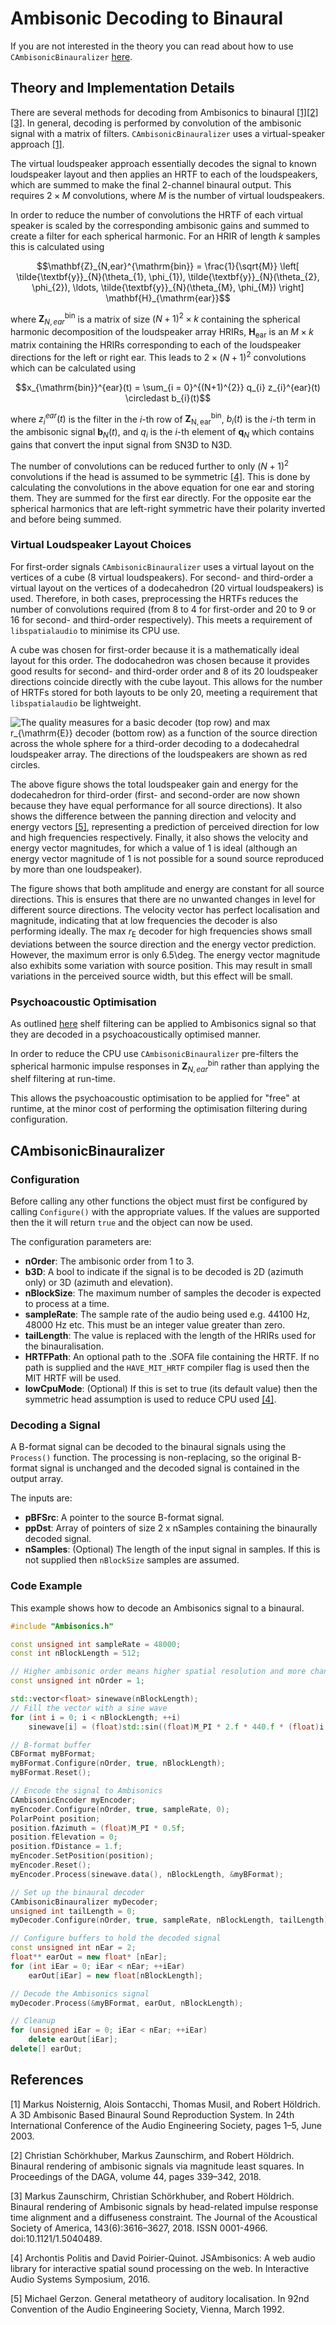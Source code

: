 # Ambisonic Decoding to Binaural

If you are not interested in the theory you can read about how to use `CAmbisonicBinauralizer` [here](#cambisonicbinauralizer).

## Theory and Implementation Details

There are several methods for decoding from Ambisonics to binaural [[1]](#ref1)[[2]](#ref2)[[3]](#ref3).
In general, decoding is performed by convolution of the ambisonic signal with a matrix of filters.
`CAmbisonicBinauralizer` uses a virtual-speaker approach [[1]](#ref1).

The virtual loudspeaker approach essentially decodes the signal to known loudspeaker layout and then applies an HRTF to each of the loudspeakers, which are summed to make the final 2-channel binaural output.
This requires $2\times M$ convolutions, where $M$ is the number of virtual loudspeakers.

In order to reduce the number of convolutions the HRTF of each virtual speaker is scaled by the corresponding ambisonic gains and summed to create a filter for each spherical harmonic. For an HRIR of length $k$ samples this is calculated using

```math
\mathbf{Z}_{N,ear}^{\mathrm{bin}} = \frac{1}{\sqrt{M}} \left[ \tilde{\textbf{y}}_{N}(\theta_{1}, \phi_{1}), \tilde{\textbf{y}}_{N}(\theta_{2}, \phi_{2}), \ldots, \tilde{\textbf{y}}_{N}(\theta_{M}, \phi_{M}) \right] \mathbf{H}_{\mathrm{ear}}
```

where $`\mathbf{Z}_{N,ear}^{\mathrm{bin}}`$ is a matrix of size $`(N+1)^{2} \times k`$ containing the spherical harmonic decomposition of the loudspeaker array HRIRs, $`\mathbf{H}_{\mathrm{ear}}`$ is an $`M\times k`$ matrix containing the HRIRs corresponding to each of the loudspeaker directions for the left or right ear.
This leads to $2\times (N + 1)^2$ convolutions which can be calculated using

```math
x_{\mathrm{bin}}^{ear}(t) = \sum_{i = 0}^{(N+1)^{2}} q_{i} z_{i}^{ear}(t) \circledast b_{i}(t)
```

where $`z_{i}^{ear}(t)`$ is the filter in the $`i`$-th row of $`\mathbf{Z}_{\mathrm{N,ear}}^{\mathrm{bin}}`$, $`b_{i}(t)`$ is the $i$-th term in the ambisonic signal $`\textbf{b}_{N}(t)`$, and $`q_{i}`$ is the $i$-th element of $`\mathbf{q}_{N}`$ which contains gains that convert the input signal from SN3D to N3D.

The number of convolutions can be reduced further to only $(N+1)^2$ convolutions if the head is assumed to be symmetric [[4]](#ref4).
This is done by calculating the convolutions in the above equation for one ear and storing them.
They are summed for the first ear directly.
For the opposite ear the spherical harmonics that are left-right symmetric have their polarity inverted and before being summed.

### Virtual Loudspeaker Layout Choices

For first-order signals `CAmbisonicBinauralizer` uses a virtual layout on the vertices of a cube (8 virtual loudspeakers).
For second- and third-order a virtual layout on the vertices of a dodecahedron (20 virtual loudspeakers) is used.
Therefore, in both cases, preprocessing the HRTFs reduces the number of convolutions required (from 8 to 4 for first-order and 20 to 9 or 16 for second- and third-order respectively).
This meets a requirement of `libspatialaudio` to minimise its CPU use.

A cube was chosen for first-order because it is a mathematically ideal layout for this order.
The dodocahedron was chosen because it provides good results for second- and third-order order and 8 of its 20 loudspeaker directions coincide directly with the cube layout.
This allows for the number of HRTFs stored for both layouts to be only 20, meeting a requirement that `libspatialaudio` be lightweight.

![The quality measures for a basic decoder (top row) and max $`r_{\mathrm{E}}`$ decoder (bottom row) as a function of the source direction across the whole sphere for a third-order decoding to a dodecahedral loudspeaker array.
    The directions of the loudspeakers are shown as red circles.](images/dodeca_decoder.png)

The above figure shows the total loudspeaker gain and energy for the dodecahedron for third-order (first- and second-order are now shown because they have equal performance for all source directions).
It also shows the difference between the panning direction and velocity and energy vectors [[5]](#ref5), representing a prediction of perceived direction for low and high frequencies respectively.
Finally, it also shows the velocity and energy vector magnitudes, for which a value of 1 is ideal (although an energy vector magnitude of 1 is not possible for a sound source reproduced by more than one loudspeaker).

The figure shows that both amplitude and energy are constant for all source directions. This is ensures that there are no unwanted changes in level for different source directions.
The velocity vector has perfect localisation and magnitude, indicating that at low frequencies the decoder is also performing ideally.
The max $r_{\mathrm{E}}$ decoder for high frequencies shows small deviations between the source direction and the energy vector prediction.
However, the maximum error is only 6.5\deg.
The energy vector magnitude also exhibits some variation with source position.
This may result in small variations in the perceived source width, but this effect will be small.

### Psychoacoustic Optimisation

As outlined [here](AmbisonicOptimisation.md) shelf filtering can be applied to Ambisonics signal so that they are decoded in a psychoacoustically optimised manner.

In order to reduce the CPU use `CAmbisonicBinauralizer` pre-filters the spherical harmonic impulse responses in $`\mathbf{Z}_{N,ear}^{\mathrm{bin}}`$ rather than applying the shelf filtering at run-time.

This allows the psychoacoustic optimisation to be applied for "free" at runtime, at the minor cost of performing the optimisation filtering during configuration.

## CAmbisonicBinauralizer

### Configuration

Before calling any other functions the object must first be configured by calling `Configure()` with the appropriate values. If the values are supported then the it will return `true` and the object can now be used.

The configuration parameters are:

- **nOrder**: The ambisonic order from 1 to 3.
- **b3D**: A bool to indicate if the signal is to be decoded is 2D (azimuth only) or 3D (azimuth and elevation).
- **nBlockSize**: The maximum number of samples the decoder is expected to process at a time.
- **sampleRate**: The sample rate of the audio being used e.g. 44100 Hz, 48000 Hz etc. This must be an integer value greater than zero.
- **tailLength**: The value is replaced with the length of the HRIRs used for the binauralisation.
- **HRTFPath**: An optional path to the .SOFA file containing the HRTF. If no path is supplied and the `HAVE_MIT_HRTF` compiler flag is used then the MIT HRTF will be used.
- **lowCpuMode**: (Optional) If this is set to true (its default value) then the symmetric head assumption is used to reduce CPU used [[4]](#ref4).

### Decoding a Signal

A B-format signal can be decoded to the binaural signals using the `Process()` function. The processing is non-replacing, so the original B-format signal is unchanged and the decoded signal is contained in the output array.

The inputs are:

- **pBFSrc**: A pointer to the source B-format signal.
- **ppDst**: Array of pointers of size 2 x nSamples containing the binaurally decoded signal.
- **nSamples**: (Optional) The length of the input signal in samples. If this is not supplied then `nBlockSize` samples are assumed.


### Code Example

This example shows how to decode an Ambisonics signal to a binaural.

```c++
#include "Ambisonics.h"

const unsigned int sampleRate = 48000;
const int nBlockLength = 512;

// Higher ambisonic order means higher spatial resolution and more channels required
const unsigned int nOrder = 1;

std::vector<float> sinewave(nBlockLength);
// Fill the vector with a sine wave
for (int i = 0; i < nBlockLength; ++i)
    sinewave[i] = (float)std::sin((float)M_PI * 2.f * 440.f * (float)i / (float)sampleRate);

// B-format buffer
CBFormat myBFormat;
myBFormat.Configure(nOrder, true, nBlockLength);
myBFormat.Reset();

// Encode the signal to Ambisonics
CAmbisonicEncoder myEncoder;
myEncoder.Configure(nOrder, true, sampleRate, 0);
PolarPoint position;
position.fAzimuth = (float)M_PI * 0.5f;
position.fElevation = 0;
position.fDistance = 1.f;
myEncoder.SetPosition(position);
myEncoder.Reset();
myEncoder.Process(sinewave.data(), nBlockLength, &myBFormat);

// Set up the binaural decoder
CAmbisonicBinauralizer myDecoder;
unsigned int tailLength = 0;
myDecoder.Configure(nOrder, true, sampleRate, nBlockLength, tailLength);

// Configure buffers to hold the decoded signal
const unsigned int nEar = 2;
float** earOut = new float* [nEar];
for (int iEar = 0; iEar < nEar; ++iEar)
    earOut[iEar] = new float[nBlockLength];

// Decode the Ambisonics signal
myDecoder.Process(&myBFormat, earOut, nBlockLength);

// Cleanup
for (unsigned iEar = 0; iEar < nEar; ++iEar)
    delete earOut[iEar];
delete[] earOut;
```

## References

<a name="ref1">[1]</a> Markus Noisternig, Alois Sontacchi, Thomas Musil, and Robert Höldrich. A 3D Ambisonic Based Binaural Sound Reproduction System. In 24th International Conference of the Audio Engineering Society, pages 1–5, June 2003.

<a name="ref2">[2]</a> Christian Schörkhuber, Markus Zaunschirm, and Robert Höldrich. Binaural rendering of ambisonic signals via magnitude least squares. In Proceedings of the DAGA, volume 44, pages 339–342, 2018.

<a name="ref3">[3]</a> Markus Zaunschirm, Christian Schörkhuber, and Robert Höldrich. Binaural rendering of Ambisonic signals by head-related impulse response time alignment and a diffuseness constraint. The Journal of the Acoustical Society of America, 143(6):3616–3627, 2018. ISSN 0001-4966. doi:10.1121/1.5040489.

<a name="ref3">[4]</a> Archontis Politis and David Poirier-Quinot. JSAmbisonics: A web audio library for interactive spatial sound processing on the web. In Interactive Audio Systems Symposium, 2016.

<a name="ref6">[5]</a> Michael Gerzon. General metatheory of auditory localisation. In 92nd Convention of the Audio Engineering Society, Vienna, March 1992.
